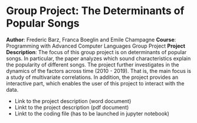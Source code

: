 # Group Project: The Determinants of Popular Songs 

**Author**: Frederic Barz, Franca Boeglin and Emile Champagne 
**Course**: Programming with Advanced Computer Languages Group Project 
**Project Description**: The focus of this group project is on determinants of popular songs. In particular, the paper analyzes which sound characteristics explain the popularity of different songs. The project further investigates in the dynamics of the factors across time (2010 - 2019). That is, the main focus is a study of multivariate correlations. In addition, the project provides an interactive part, which enables the user of this project to interact with the data. 


* Link to the project description (word document)
* Linkt to the project description (pdf document)
* Linkt to the coding file (has to be launched in jupyter notebook)
